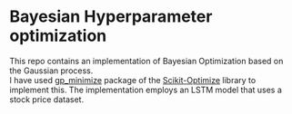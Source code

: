 <h1> Bayesian Hyperparameter optimization </h1>

This repo contains an implementation of Bayesian Optimization based on the Gaussian process. 
<br>
I have used [gp_minimize](https://scikit-optimize.github.io/#skopt.gp_minimize) package of the [Scikit-Optimize](https://scikit-optimize.github.io/) library to implement this. The implementation employs an LSTM model that uses a stock price dataset.

